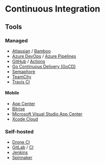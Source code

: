 # Continuous Integration

<!--
https://linkedin.com/learning/continuous-integration-tools/building-your-ci-cd-pipeline
-->

## Tools

### Managed

- [Atlassian](/atlassian/README.md) / [Bamboo](/atlassian/atlassian-bamboo.md)
- [Azure DevOps](/azure/services/devops/README.md) / [Azure Pipelines](/azure/services/devops/azure-pipelines/README.md)
- [GitHub](/github/README.md) / [Actions](/github/actions/README.md)
- [Go Continuous Delivery (GoCD)](/gocd.md)
- [Semaphore](https://semaphoreci.com)
- [TeamCity](https://jetbrains.com/teamcity/)
- [Travis CI](https://travis-ci.com)

#### Mobile

- [App Center](/microsoft/visual-studio/appcenter.md)
- [Bitrise](https://bitrise.io/)
- [Microsoft Visual Studio App Center](/microsoft/visual-studio/appcenter.md)
- [Xcode Cloud](https://developer.apple.com/xcode-cloud/)

### Self-hosted

- [Drone CI](/drone-ci.md)
- [GitLab](/gitlab/README.md) / [CI](/gitlab/ci.md)
- [Jenkins](/jenkins/README.md)
- [Spinnaker](/spinnaker.md)

<!--
https://concourse-ci.org/

- [AWS CodeDeploy](/aws/services/codedeploy.md)
- [AWS CodePipeline](/aws/services/codepipeline.md)
- [Buddy](/buddy.md)
- [Deployer (PHP)](/deployer.md)
- [Shippable (now JFrog Pipelines)](https://shippable.com)
- [Walle (Chinese)](http://walle-web.io)
-->
